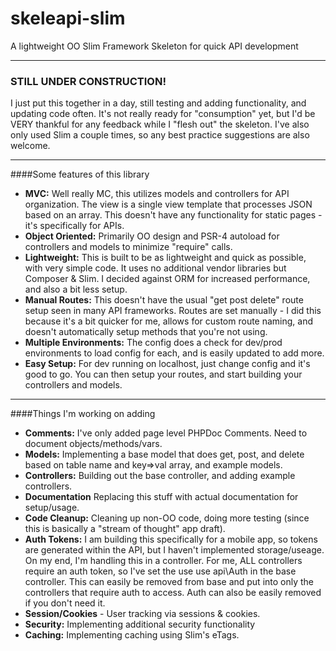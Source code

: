 # skeleapi-slim
A lightweight OO Slim Framework Skeleton for quick API development
___
### STILL UNDER CONSTRUCTION!
I just put this together in a day, still testing and adding functionality, and updating code often. It's not really ready for "consumption" yet, but I'd be VERY thankful for any feedback while I "flesh out" the skeleton. I've also only used Slim a couple times, so any best practice suggestions are also welcome. 

___
####Some features of this library
- **MVC:** Well really MC, this utilizes models and controllers for API organization. The view is a single view template that processes JSON based on an array. This doesn't have any functionality for static pages - it's specifically for APIs.
- **Object Oriented:** Primarily OO design and PSR-4 autoload for controllers and models to minimize "require" calls.
- **Lightweight:** This is built to be as lightweight and quick as possible, with very simple code. It uses no additional vendor libraries but Composer & Slim. I decided against ORM for increased performance, and also a bit less setup.
- **Manual Routes:** This doesn't have the usual "get post delete" route setup seen in many API frameworks. Routes are set manually - I did this because it's a bit quicker for me, allows for custom route naming, and doesn't automatically setup methods that you're not using.
- **Multiple Environments:** The config does a check for dev/prod environments to load config for each, and is easily updated to add more.
- **Easy Setup:** For dev running on localhost, just change config and it's good to go. You can then setup your routes, and start building your controllers and models.

___
####Things I'm working on adding
- **Comments:** I've only added page level PHPDoc Comments. Need to document objects/methods/vars.
- **Models:** Implementing a base model that does get, post, and delete based on table name and key=>val array, and example models.
- **Controllers:** Building out the base controller, and adding example controllers.
- **Documentation** Replacing this stuff with actual documentation for setup/usage.
- **Code Cleanup:** Cleaning up non-OO code, doing more testing (since this is basically a "stream of thought" app draft).
- **Auth Tokens:** I am building this specifically for a mobile app, so tokens are generated within the API, but I haven't implemented storage/useage. On my end, I'm handling this in a controller. For me, ALL controllers require an auth token, so I've set the use use api\Auth in the base controller. This can easily be removed from base and put into only the controllers that require auth to access. Auth can also be easily removed if you don't need it.
- **Session/Cookies** - User tracking via sessions & cookies.
- **Security:** Implementing additional security functionality
- **Caching:** Implementing caching using Slim's eTags.


